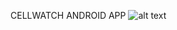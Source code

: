 CELLWATCH ANDROID APP
![alt text](https://raw.githubusercontent.com/nidennisbe/cellwatch/master/device-2018-02-01-163813.png)
